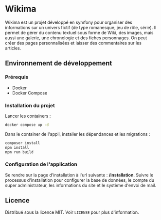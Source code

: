 # Wikima

Wikima est un projet développé en symfony pour organiser des informations sur un univers fictif (de type romanesque, jeu de rôle, série). Il permet de gérer du contenu textuel sous forme de Wiki, des images, mais aussi une galerie, une chronologie et des fiches personnages. On peut créer des pages personnalisées et laisser des commentaires sur les articles.

## Environnement de développement

### Prérequis

* Docker
* Docker Compose

### Installation du projet

Lancer les containers :

```bash
docker compose up -d
```

Dans le container de l'appli, installer les dépendances et les migrations :

```bash
composer install
npm install
npm run build
```

### Configuration de l'application

Se rendre sur la page d'installation à l'url suivante : **/installation**. Suivre le processus d'installation pour configurer
la base de données, le compte du super administrateur, les informations du site et le système d'envoi de mail.

## Licence

Distribué sous la licence MIT. Voir `LICENSE` pour plus d'information.